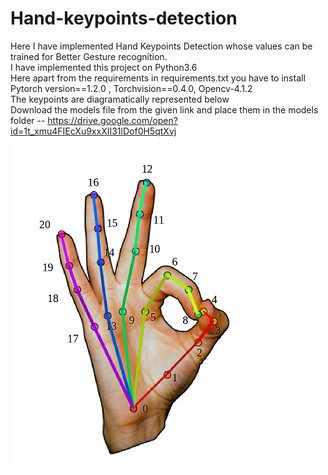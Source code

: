# Hand-keypoints-detection
Here I have implemented Hand Keypoints Detection whose values can be trained for Better Gesture recognition.<br/>
I have implemented this project on Python3.6 <br/>
Here apart from the requirements in requirements.txt you have to install Pytorch version==1.2.0 , Torchvision==0.4.0, Opencv-4.1.2 <br/>
The keypoints are diagramatically represented below <br/>
Download the models file from the given link and place them in the models folder -- https://drive.google.com/open?id=1t_xmu4FIEcXu9xxXII31lDof0H5qtXvj <br/>
![alt text](keypoints.png)<br/>


